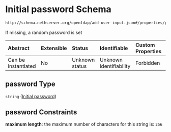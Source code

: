 # Initial password Schema

```txt
http://schema.nethserver.org/openldap/add-user-input.json#/properties/password
```

If missing, a random password is set

| Abstract            | Extensible | Status         | Identifiable            | Custom Properties | Additional Properties | Access Restrictions | Defined In                                                                   |
| :------------------ | :--------- | :------------- | :---------------------- | :---------------- | :-------------------- | :------------------ | :--------------------------------------------------------------------------- |
| Can be instantiated | No         | Unknown status | Unknown identifiability | Forbidden         | Allowed               | none                | [add-user-input.json\*](openldap/add-user-input.json "open original schema") |

## password Type

`string` ([Initial password](add-user-input-properties-initial-password.md))

## password Constraints

**maximum length**: the maximum number of characters for this string is: `256`
